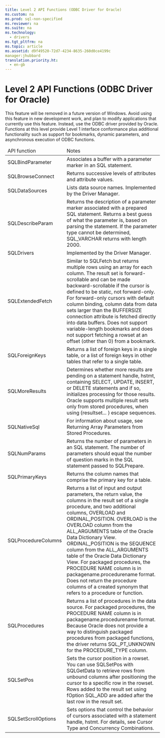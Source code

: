 ```yaml
---
title: Level 2 API Functions (ODBC Driver for Oracle)
ms.custom: na
ms.prod: sql-non-specified
ms.reviewer: na
ms.suite: na
ms.technology: 
  - drivers
ms.tgt_pltfrm: na
ms.topic: article
ms.assetid: d9f49520-72d7-4234-8635-260d0ce4199c
manager:jhubbard
translation.priority.ht: 
  - en-gb
---
```

# Level 2 API Functions (ODBC Driver for Oracle)
<?xml version="1.0" encoding="utf-8"?>
<developerConceptualDocument xmlns="http://ddue.schemas.microsoft.com/authoring/2003/5" xmlns:xlink="http://www.w3.org/1999/xlink" xmlns:xsi="http://www.w3.org/2001/XMLSchema-instance" xsi:schemaLocation="http://ddue.schemas.microsoft.com/authoring/2003/5 http://dduestorage.blob.core.windows.net/ddueschema/developer.xsd">
  <introduction>
    <alert class="important">
      <para>This feature will be removed in a future version of Windows. Avoid using this feature in new development work, and plan to modify applications that currently use this feature. Instead, use the ODBC driver provided by Oracle.</para>
    </alert>
    <para>Functions at this level provide Level 1 interface conformance plus additional functionality such as support for bookmarks, dynamic parameters, and asynchronous execution of ODBC functions.</para>
    <table xmlns:caps="http://schemas.microsoft.com/build/caps/2013/11">
      <thead>
        <tr>
          <TD>
            <para>API function</para>
          </TD>
          <TD>
            <para>Notes</para>
          </TD>
        </tr>
      </thead>
      <tbody>
        <tr>
          <TD>
            <para>
              <legacyBold>SQLBindParameter</legacyBold>
            </para>
          </TD>
          <TD>
            <para>Associates a buffer with a parameter marker in an SQL statement. </para>
          </TD>
        </tr>
        <tr>
          <TD>
            <para>
              <legacyBold>SQLBrowseConnect</legacyBold>
            </para>
          </TD>
          <TD>
            <para>Returns successive levels of attributes and attribute values.</para>
          </TD>
        </tr>
        <tr>
          <TD>
            <para>
              <legacyBold>SQLDataSources</legacyBold>
            </para>
          </TD>
          <TD>
            <para>Lists data source names. Implemented by the Driver Manager.</para>
          </TD>
        </tr>
        <tr>
          <TD>
            <para>
              <legacyBold>SQLDescribeParam</legacyBold>
            </para>
          </TD>
          <TD>
            <para>Returns the description of a parameter marker associated with a prepared SQL statement.</para>
            <para>Returns a best guess of what the parameter is, based on parsing the statement. If the parameter type cannot be determined, SQL_VARCHAR returns with length 2000.</para>
          </TD>
        </tr>
        <tr>
          <TD>
            <para>
              <legacyBold>SQLDrivers</legacyBold>
            </para>
          </TD>
          <TD>
            <para>Implemented by the Driver Manager.</para>
          </TD>
        </tr>
        <tr>
          <TD>
            <para>
              <legacyBold>SQLExtendedFetch</legacyBold>
            </para>
          </TD>
          <TD>
            <para>Similar to <legacyBold>SQLFetch</legacyBold> but returns multiple rows using an array for each column. The result set is forward-scrollable and can be made backward-scrollable if the cursor is defined to be static, not forward-only. For forward-only cursors with default column binding, column data from data sets larger than the BUFFERSIZE connection attribute is fetched directly into data buffers. Does not support variable-length bookmarks and does not support fetching a rowset at an offset (other than 0) from a bookmark.</para>
          </TD>
        </tr>
        <tr>
          <TD>
            <para>
              <legacyBold>SQLForeignKeys</legacyBold>
            </para>
          </TD>
          <TD>
            <para>Returns a list of foreign keys in a single table, or a list of foreign keys in other tables that refer to a single table.</para>
          </TD>
        </tr>
        <tr>
          <TD>
            <para>
              <legacyBold>SQLMoreResults</legacyBold>
            </para>
          </TD>
          <TD>
            <para>Determines whether more results are pending on a statement handle, hstmt, containing SELECT, UPDATE, INSERT, or DELETE statements and if so, initializes processing for those results.</para>
            <para>Oracle supports multiple result sets only from stored procedures, when using {resultset... } escape sequences.</para>
          </TD>
        </tr>
        <tr>
          <TD>
            <para>
              <legacyBold>SQLNativeSql</legacyBold>
            </para>
          </TD>
          <TD>
            <para>For information about usage, see <legacyLink xlink:href="2018069b-da5d-4cee-a971-991897d4f7b5">Returning Array Parameters from Stored Procedures</legacyLink>.</para>
          </TD>
        </tr>
        <tr>
          <TD>
            <para>
              <legacyBold>SQLNumParams</legacyBold>
            </para>
          </TD>
          <TD>
            <para>Returns the number of parameters in an SQL statement. The number of parameters should equal the number of question marks in the SQL statement passed to <legacyBold>SQLPrepare</legacyBold>.</para>
          </TD>
        </tr>
        <tr>
          <TD>
            <para>
              <legacyBold>SQLPrimaryKeys</legacyBold>
            </para>
          </TD>
          <TD>
            <para>Returns the column names that comprise the primary key for a table. </para>
          </TD>
        </tr>
        <tr>
          <TD>
            <para>
              <legacyBold>SQLProcedureColumns</legacyBold>
            </para>
          </TD>
          <TD>
            <para>Returns a list of input and output parameters, the return value, the columns in the result set of a single procedure, and two additional columns, OVERLOAD and ORDINAL_POSITION. OVERLOAD is the OVERLOAD column from the ALL_ARGUMENTS table of the Oracle Data Dictionary View. ORDINAL_POSITION is the SEQUENCE column from the ALL_ARGUMENTS table of the Oracle Data Dictionary View. For packaged procedures, the PROCEDURE NAME column is in <legacyItalic>packagename.procedurename</legacyItalic> format. Does not return the procedure columns of a created synonym that refers to a procedure or function.</para>
          </TD>
        </tr>
        <tr>
          <TD>
            <para>
              <legacyBold>SQLProcedures</legacyBold>
            </para>
          </TD>
          <TD>
            <para>Returns a list of procedures in the data source. For packaged procedures, the PROCEDURE NAME column is in <legacyItalic>packagename.procedurename</legacyItalic> format.</para>
            <para>Because Oracle does not provide a way to distinguish packaged procedures from packaged functions, the driver returns SQL_PT_UNKNOWN for the PROCEDURE_TYPE column.</para>
          </TD>
        </tr>
        <tr>
          <TD>
            <para>
              <legacyBold>SQLSetPos</legacyBold>
            </para>
          </TD>
          <TD>
            <para>Sets the cursor position in a rowset. You can use <legacyBold>SQLSetPos</legacyBold> with <legacyBold>SQLGetData</legacyBold> to retrieve rows from unbound columns after positioning the cursor to a specific row in the rowset. Rows added to the result set using <legacyItalic>fOption</legacyItalic> SQL_ADD are added after the last row in the result set.</para>
          </TD>
        </tr>
        <tr>
          <TD>
            <para>
              <legacyBold>SQLSetScrollOptions</legacyBold>
            </para>
          </TD>
          <TD>
            <para>Sets options that control the behavior of cursors associated with a statement handle, hstmt. For details, see <legacyLink xlink:href="db63d610-f86f-4029-9d66-fed616c8a818">Cursor Type and Concurrency Combinations</legacyLink>.</para>
          </TD>
        </tr>
      </tbody>
    </table>
  </introduction>
  <relatedTopics />
</developerConceptualDocument>